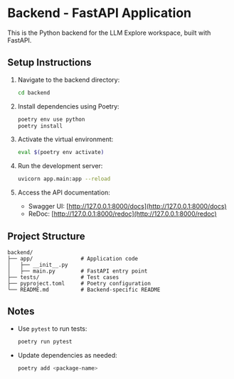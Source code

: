 # Backend - FastAPI Application

This is the Python backend for the LLM Explore workspace, built with FastAPI.

## Setup Instructions

1. Navigate to the backend directory:

   ```bash
   cd backend
   ```

2. Install dependencies using Poetry:

   ```bash
   poetry env use python
   poetry install
   ```

3. Activate the virtual environment:

   ```bash
   eval $(poetry env activate)
   ```

4. Run the development server:

   ```bash
   uvicorn app.main:app --reload
   ```

5. Access the API documentation:

   - Swagger UI: [http://127.0.0.1:8000/docs](http://127.0.0.1:8000/docs)
   - ReDoc: [http://127.0.0.1:8000/redoc](http://127.0.0.1:8000/redoc)

## Project Structure

```plaintext
backend/
├── app/               # Application code
│   ├── __init__.py
│   ├── main.py        # FastAPI entry point
├── tests/             # Test cases
├── pyproject.toml     # Poetry configuration
└── README.md          # Backend-specific README
```

## Notes

- Use `pytest` to run tests:

  ```bash
  poetry run pytest
  ```

- Update dependencies as needed:

  ```bash
  poetry add <package-name>
  ```
